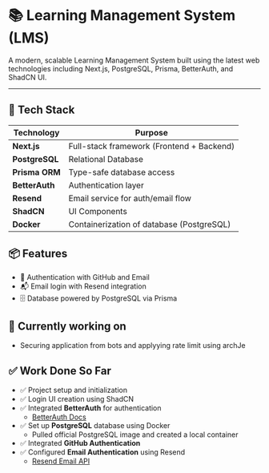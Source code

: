 # 📚 Learning Management System (LMS)

A modern, scalable Learning Management System built using the latest web technologies including Next.js, PostgreSQL, Prisma, BetterAuth, and ShadCN UI.

---

## 🚀 Tech Stack

| Technology     | Purpose                                   |
| -------------- | ----------------------------------------- |
| **Next.js**    | Full-stack framework (Frontend + Backend) |
| **PostgreSQL** | Relational Database                       |
| **Prisma ORM** | Type-safe database access                 |
| **BetterAuth** | Authentication layer                      |
| **Resend**     | Email service for auth/email flow         |
| **ShadCN**     | UI Components                             |
| **Docker**     | Containerization of database (PostgreSQL) |

## 📦 Features

- 🔐 Authentication with GitHub and Email
- 📬 Email login with Resend integration
- 🗄️ Database powered by PostgreSQL via Prisma

## 👀 Currently working on 
- Securing application from bots and applyying rate limit using archJe


## ✅ Work Done So Far

- ✅ Project setup and initialization
- ✅ Login UI creation using ShadCN
- ✅ Integrated **BetterAuth** for authentication
  - [BetterAuth Docs](https://www.better-auth.com/docs/installation)
- ✅ Set up **PostgreSQL** database using Docker
  - Pulled official PostgreSQL image and created a local container
- ✅ Integrated **GitHub Authentication**
- ✅ Configured **Email Authentication** using Resend
  - [Resend Email API](https://resend.com/emails)
